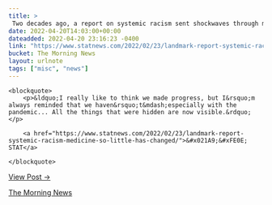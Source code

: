 ```yaml
---
title: > 
 Two decades ago, a report on systemic racism sent shockwaves through medicine. Today, the same disparities remain.
date: 2022-04-20T14:03:00+00:00
dateadded: 2022-04-20 23:16:23 -0400
link: "https://www.statnews.com/2022/02/23/landmark-report-systemic-racism-medicine-so-little-has-changed/"
bucket: The Morning News
layout: urlnote
tags: ["misc", "news"]
--- 
```




  
    
  

  
    <blockquote>
        <p>&ldquo;I really like to think we made progress, but I&rsquo;m always reminded that we haven&rsquo;t&mdash;especially with the pandemic... All the things that were hidden are now visible.&rdquo;</p>
        
        <a href="https://www.statnews.com/2022/02/23/landmark-report-systemic-racism-medicine-so-little-has-changed/">&#x021A9;&#xFE0E; STAT</a>
        
    </blockquote>
  
  <p><a href="https://themorningnews.org/p/inequality-rife-throughout-medical-care">View Post &rarr;</a></p>



 <!-- end excerpt --> 
<div class='bucket'><a class='internal-link' href='/buckets/the-morning-news'>The Morning News</a></div> 
